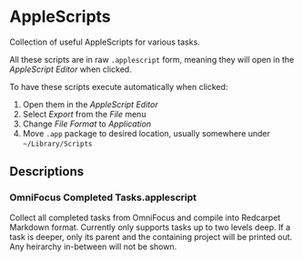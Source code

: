 # AppleScripts

Collection of useful AppleScripts for various tasks.

All these scripts are in raw `.applescript` form, meaning they will open in the *AppleScript Editor* when clicked.

To have these scripts execute automatically when clicked:

1. Open them in the *AppleScript Editor*
1. Select *Export* from the *File* menu
1. Change *File Format* to *Application*
1. Move `.app` package to desired location, usually somewhere under `~/Library/Scripts`


## Descriptions

### OmniFocus Completed Tasks.applescript

Collect all completed tasks from OmniFocus and compile into Redcarpet Markdown format. Currently only supports tasks up to two levels deep. If a task is deeper, only its parent and the containing project will be printed out. Any heirarchy in-between will not be shown.